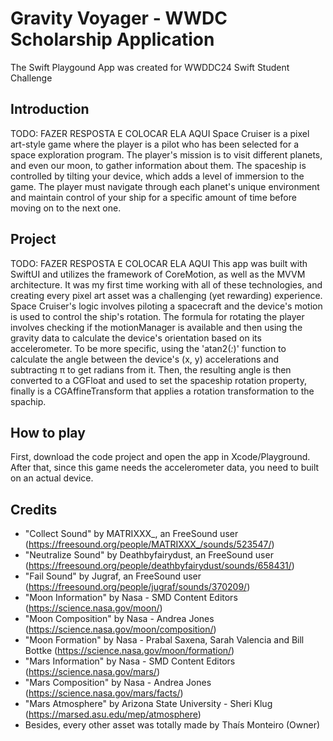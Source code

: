 # Gravity Voyager - WWDC Scholarship Application  

The Swift Playgound App was created for WWDDC24 Swift Student Challenge

## Introduction
TODO: FAZER RESPOSTA E COLOCAR ELA AQUI
Space Cruiser is a pixel art-style game where the player is a pilot who has been selected for a space exploration program. The player's mission is to visit different planets, and even our moon, to gather information about them. The spaceship is controlled by tilting your device, which adds a level of immersion to the game. The player must navigate through each planet's unique environment and maintain control of your ship for a specific amount of time before moving on to the next one.

## Project
TODO: FAZER RESPOSTA E COLOCAR ELA AQUI
This app was built with SwiftUI and utilizes the framework of CoreMotion, as well as the MVVM architecture. It was my first time working with all of these technologies, and creating every pixel art asset was a challenging (yet rewarding) experience.
Space Cruiser's logic involves piloting a spacecraft and the device's motion is used to control the ship's rotation. The formula for rotating the player involves checking if the motionManager is available and then using the gravity data to calculate the device's orientation based on its accelerometer. To be more specific, using the 'atan2(_:_)' function to calculate the angle between the device's (x, y) accelerations and subtracting π to get radians from it. Then, the resulting angle is then converted to a CGFloat and used to set the spaceship rotation property, finally is a CGAffineTransform that applies a rotation transformation to the spachip.  
   
## How to play

First, download the code project and open the app in Xcode/Playground. After that, since this game needs the accelerometer data, you need to built on an actual device.

## Credits
- "Collect Sound" by MATRIXXX_, an FreeSound user 
    (https://freesound.org/people/MATRIXXX_/sounds/523547/)
- "Neutralize Sound" by Deathbyfairydust, an FreeSound user 
    (https://freesound.org/people/deathbyfairydust/sounds/658431/)
- "Fail Sound" by Jugraf, an FreeSound user 
    (https://freesound.org/people/jugraf/sounds/370209/)
- "Moon Information" by Nasa - SMD Content Editors
    (https://science.nasa.gov/moon/)
- "Moon Composition" by Nasa - Andrea Jones 
    (https://science.nasa.gov/moon/composition/)
- "Moon Formation" by Nasa - Prabal Saxena, Sarah Valencia and Bill Bottke 
    (https://science.nasa.gov/moon/formation/)
- "Mars Information" by Nasa - SMD Content Editors
    (https://science.nasa.gov/mars/)
- "Mars Composition" by Nasa - Andrea Jones 
    (https://science.nasa.gov/mars/facts/)
- "Mars Atmosphere" by Arizona State University - Sheri Klug
    (https://marsed.asu.edu/mep/atmosphere)
-  Besides, every other asset was totally made by Thaís Monteiro (Owner)

